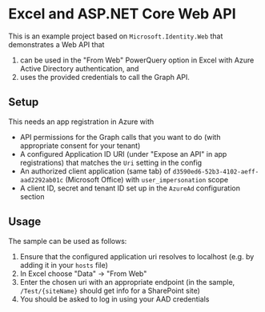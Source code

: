 # Excel and ASP.NET Core Web API

This is an example project based on `Microsoft.Identity.Web` that demonstrates a Web API that
1. can be used in the "From Web" PowerQuery option in Excel with Azure Active Directory authentication, and
2. uses the provided credentials to call the Graph API.

## Setup
This needs an app registration in Azure with
- API permissions for the Graph calls that you want to do (with appropriate consent for your tenant)
- A configured Application ID URI (under "Expose an API" in app registrations) that matches the `Uri` setting in the config
- An authorized client application (same tab) of `d3590ed6-52b3-4102-aeff-aad2292ab01c` (Microsoft Office) with `user_impersonation` scope
- A client ID, secret and tenant ID set up in the `AzureAd` configuration section

## Usage
The sample can be used as follows:
1. Ensure that the configured application uri resolves to localhost (e.g. by adding it in your `hosts` file)
2. In Excel choose "Data" -> "From Web"
3. Enter the chosen uri with an appropriate endpoint (in the sample, `/Test/{siteName}` should get info for a SharePoint site)
4. You should be asked to log in using your AAD credentials